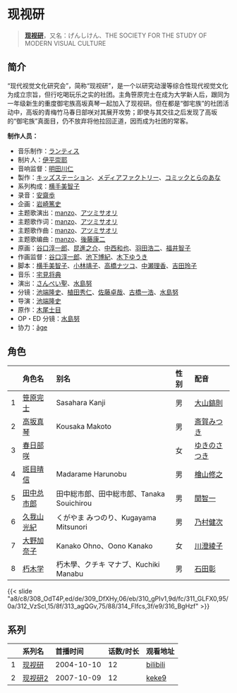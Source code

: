 # 现视研


> <u>**[现视研](https://bgm.tv/subject/928)**</u>，又名：げんしけん、THE SOCIETY FOR THE STUDY OF MODERN VISUAL CULTURE

## 简介

“现代视觉文化研究会”，简称“现视研”，是一个以研究动漫等综合性现代视觉文化为成立宗旨，但行吃喝玩乐之实的社团。主角笹原完士在成为大学新人后，跟同为一年级新生的重度御宅族高坂真琴一起加入了现视研。但在都是“御宅族”的社团活动中，高坂的青梅竹马春日部咲对其展开攻势；即使与其交往之后发现了高坂的“御宅族”真面目，仍不放弃将他拉回正道，因而成为社团的常客。

**制作人员：**
- 音乐制作：[ランティス](https://bgm.tv/person/57)
- 制片人：[伊平崇耶](https://bgm.tv/person/12024)
- 音响监督：[明田川仁](https://bgm.tv/person/477)
- 製作：[キッズステーション](https://bgm.tv/person/2655)、[メディアファクトリー](https://bgm.tv/person/1226)、[コミックとらのあな](https://bgm.tv/person/3331)
- 系列构成：[横手美智子](https://bgm.tv/person/337)
- 录音：[安齋歩](https://bgm.tv/person/29999)
- 企画：[岩崎篤史](https://bgm.tv/person/3774)
- 主题歌演出：[manzo](https://bgm.tv/person/3175)、[アツミサオリ](https://bgm.tv/person/6624)
- 主题歌作词：[manzo](https://bgm.tv/person/3175)、[アツミサオリ](https://bgm.tv/person/6624)
- 主题歌作曲：[manzo](https://bgm.tv/person/3175)、[アツミサオリ](https://bgm.tv/person/6624)
- 主题歌编曲：[manzo](https://bgm.tv/person/3175)、[後藤康二](https://bgm.tv/person/13121)
- 原画：[谷口淳一郎](https://bgm.tv/person/3063)、[昆進之介](https://bgm.tv/person/50299)、[中西和也](https://bgm.tv/person/32387)、[羽田浩二](https://bgm.tv/person/13188)、[福井智子](https://bgm.tv/person/55140)
- 作画监督：[谷口淳一郎](https://bgm.tv/person/3063)、[池下博紀](https://bgm.tv/person/23476)、[木下ゆうき](https://bgm.tv/person/3184)
- 脚本：[横手美智子](https://bgm.tv/person/337)、[小林靖子](https://bgm.tv/person/345)、[高橋ナツコ](https://bgm.tv/person/653)、[中瀬理香](https://bgm.tv/person/2728)、[吉田玲子](https://bgm.tv/person/508)
- 音乐：[宅見将典](https://bgm.tv/person/7299)
- 演出：[さんぺい聖](https://bgm.tv/person/13718)、[水島努](https://bgm.tv/person/623)
- 分镜：[池端隆史](https://bgm.tv/person/1614)、[植田秀仁](https://bgm.tv/person/806)、[佐藤卓哉](https://bgm.tv/person/200)、[古橋一浩](https://bgm.tv/person/271)、[水島努](https://bgm.tv/person/623)
- 导演：[池端隆史](https://bgm.tv/person/1614)
- 原作：[木尾士目](https://bgm.tv/person/1812)
- OP・ED 分镜：[水島努](https://bgm.tv/person/623)
- 协力：[âge](https://bgm.tv/person/1372)

## 角色

|     |   角色名   |   别名  | 性别 |  配音  |
|:--- |:------  |:----      |:---  |:--   |
| 1 | [笹原完士](https://bgm.tv/character/308) | Sasahara Kanji | 男 | [大山鎬則](https://bgm.tv/person/4444) |
| 2 | [高坂真琴](https://bgm.tv/character/309) | Kousaka Makoto | 男 | [斎賀みつき](https://bgm.tv/person/3924) |
| 3 | [春日部咲](https://bgm.tv/character/310) |  | 女 | [ゆきのさつき](https://bgm.tv/person/3821) |
| 4 | [斑目晴信](https://bgm.tv/character/311) | Madarame Harunobu | 男 | [檜山修之](https://bgm.tv/person/4105) |
| 5 | [田中总市郎](https://bgm.tv/character/312) | 田中総市郎、田中総市郎、Tanaka Souichirou | 男 | [関智一](https://bgm.tv/person/3868) |
| 6 | [久我山光紀](https://bgm.tv/character/313) | くがやま みつのり、Kugayama Mitsunori | 男 | [乃村健次](https://bgm.tv/person/4443) |
| 7 | [大野加奈子](https://bgm.tv/character/314) | Kanako Ohno、Oono Kanako | 女 | [川澄綾子](https://bgm.tv/person/740) |
| 8 | [朽木学](https://bgm.tv/character/316) | 朽木學、クチキ マナブ、Kuchiki Manabu | 男 | [石田彰](https://bgm.tv/person/3927) |

{{< slide "a8/c8/308_OdT4P,ed/de/309_DfXHy,06/eb/310_gPIv1,9d/fc/311_GLFX0,95/0a/312_VzScI,15/8f/313_agQGv,75/88/314_FIfcs,3f/e9/316_BgHzf" >}}

## 系列

|     | 系列名  | 首播时间       | 话数/时长 | 观看地址                                                      |
| :-- | :--- | :--------- | :---- | :-------------------------------------------------------- |
| 1   |[现视研](https://bgm.tv/subject/928)| 2004-10-10 | 12    | [bilibili](https://www.bilibili.com/bangumi/play/ss517)   |
| 2   |[现视研2](https://bgm.tv/subject/1219)| 2007-10-09 | 12    | [keke9](https://www.keke9.app/play/149656-12-548683.html) |



